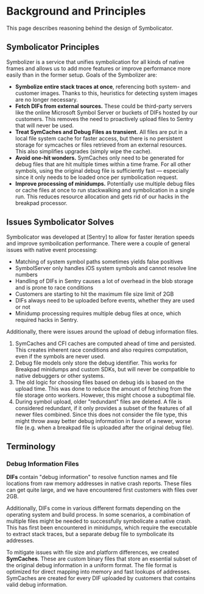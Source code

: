 # Background and Principles

This page describes reasoning behind the design of Symbolicator.

## Symbolicator Principles

Symbolizer is a service that unifies symbolication for all kinds of native
frames and allows us to add more features or improve performance more easily
than in the former setup. Goals of the Symbolizer are:

- **Symbolize entire stack traces at once**, referencing both system- and
  customer images. Thanks to this, heuristics for detecting system images are no
  longer necessary.
- **Fetch DIFs from external sources.** These could be third-party servers like
  the online Microsoft Symbol Server or buckets of DIFs hosted by our customers.
  This removes the need to proactively upload files to Sentry that will never be
  used.
- **Treat SymCaches and Debug Files as transient.** All files are put in a local
  file system cache for faster access, but there is no persistent storage for
  symcaches or files retrieved from an external resources. This also simplifies
  upgrades (simply wipe the cache).
- **Avoid one-hit wonders.** SymCaches only need to be generated for debug files
  that are hit multiple times within a time frame. For all other symbols, using
  the original debug file is sufficiently fast — especially since it only needs
  to be loaded once per symbolication request.
- **Improve processing of minidumps.** Potentially use multiple debug files or
  cache files at once to run stackwalking and symbolication in a single run.
  This reduces resource allocation and gets rid of our hacks in the breakpad
  processor.

## Issues Symbolicator Solves

Symbolicator was developed at [Sentry] to allow for faster iteration speeds and
improve symboilcation performance. There were a couple of general issues with
native event processing:

- Matching of system symbol paths sometimes yields false positives
- SymbolServer only handles iOS system symbols and cannot resolve line numbers
- Handling of DIFs in Sentry causes a lot of overhead in the blob storage and is
  prone to race conditions
- Customers are starting to hit the maximum file size limit of 2GB
- DIFs always need to be uploaded before events, whether they are used or not
- Minidump processing requires multiple debug files at once, which required
  hacks in Sentry.

Additionally, there were issues around the upload of debug information files.

1. SymCaches and CFI caches are computed ahead of time and persisted. This
   creates inherent race conditions and also requires computation, even if the
   symbols are never used.
2. Debug file models only store the debug identifier. This works for Breakpad
   minidumps and custom SDKs, but will never be compatible to native debuggers
   or other systems.
3. The old logic for choosing files based on debug ids is based on the upload
   time. This was done to reduce the amount of fetching from the file storage
   onto workers. However, this might choose a suboptimal file.
4. During symbol upload, older "redundant" files are deleted. A file is
   considered redundant, if it only provides a subset of the features of all
   newer files combined. Since this does not consider the file type, this might
   throw away better debug information in favor of a newer, worse file (e.g.
   when a breakpad file is uploaded after the original debug file).

## Terminology

### Debug Information Files

**DIFs** contain "debug information" to resolve function names and file
locations from raw memory addresses in native crash reports. These files can get
quite large, and we have encountered first customers with files over 2GB.

Additionally, DIFs come in various different formats depending on the operating
system and build process. In some scenarios, a combination of multiple files
might be needed to successfully symbolicate a native crash. This has first been
encountered in minidumps, which require the executable to extract stack traces,
but a separate debug file to symbolicate its addresses.

To mitigate issues with file size and platform differences, we created
**SymCaches**. These are custom binary files that store an essential subset of
the original debug information in a uniform format. The file format is optimized
for direct mapping into memory and fast lookups of addresses. SymCaches are
created for every DIF uploaded by customers that contains valid debug
information.
